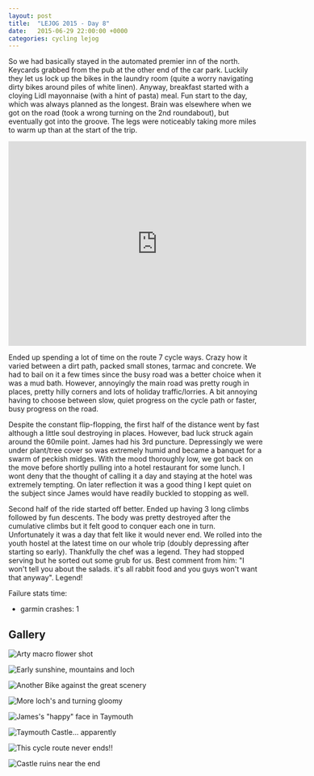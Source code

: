 ```yaml
---
layout: post
title:  "LEJOG 2015 - Day 8"
date:   2015-06-29 22:00:00 +0000
categories: cycling lejog
---
```


So we had basically stayed in the automated premier inn of the
north. Keycards grabbed from the pub at the other end of the car
park. Luckily they let us lock up the bikes in the laundry room (quite a
worry navigating dirty bikes around piles of white linen). Anyway, breakfast
started with a cloying Lidl mayonnaise (with a hint of pasta) meal. Fun
start to the day, which was always planned as the longest. Brain was
elsewhere when we got on the road (took a wrong turning on the 2nd
roundabout), but eventually got into the groove. The legs were noticeably
taking more miles to warm up than at the start of the trip.

<iframe height='405' width='590' frameborder='0' allowtransparency='true'
scrolling='no'
src='https://www.strava.com/activities/335620454/embed/a85218b4f177b4bbb8c06f9aff0df0db1f2837e7'>
</iframe>

Ended up spending a lot of time on the route 7 cycle ways. Crazy how it
varied between a dirt path, packed small stones, tarmac and concrete. We had
to bail on it a few times since the busy road was a better choice when it
was a mud bath. However, annoyingly the main road was pretty rough in
places, pretty hilly corners and lots of holiday traffic/lorries. A bit
annoying having to choose between slow, quiet progress on the cycle path or
faster, busy progress on the road.

Despite the constant flip-flopping, the first half of the distance went by
fast although a little soul destroying in places. However, bad luck struck
again around the 60mile point. James had his 3rd puncture. Depressingly we
were under plant/tree cover so was extremely humid and became a banquet for
a swarm of peckish midges. With the mood thoroughly low, we got back on the
move before shortly pulling into a hotel restaurant for some lunch. I wont
deny that the thought of calling it a day and staying at the hotel was
extremely tempting. On later reflection it was a good thing I kept quiet on
the subject since James would have readily buckled to stopping as well.

Second half of the ride started off better. Ended up having 3 long climbs
followed by fun descents. The body was pretty destroyed after the cumulative
climbs but it felt good to conquer each one in turn. Unfortunately it was a
day that felt like it would never end. We rolled into the youth hostel at
the latest time on our whole trip (doubly depressing after starting so
early). Thankfully the chef was a legend. They had stopped serving but he
sorted out some grub for us. Best comment from him: "I won't tell you about
the salads. it's all rabbit food and you guys won't want that
anyway". Legend!

Failure stats time:

- garmin crashes: 1

Gallery
-------

![Arty macro flower shot]({{site.url}}/images/2015-06-29-1773.jpg "Arty macro flower shot")

![Early sunshine, mountains and loch]({{site.url}}/images/2015-06-29-1777.jpg "Early sunshine, mountains and loch")

![Another Bike against the great scenery]({{site.url}}/images/2015-06-29-1782.jpg "Another Bike against the great scenery")

![More loch's and turning gloomy]({{site.url}}/images/2015-06-29-1786.jpg "More loch's and turning gloomy")

![James's "happy" face in Taymouth]({{site.url}}/images/2015-06-29-1787.jpg "James's *happy* face in Taymouth")

![Taymouth Castle... apparently]({{site.url}}/images/2015-06-29-1788.jpg "Taymouth Castle... apparently")

![This cycle route never ends!!]({{site.url}}/images/2015-06-29-1798.jpg "This cycle route never ends!!")

![Castle ruins near the end]({{site.url}}/images/2015-06-29-1801.jpg "Castle ruins near the end")
